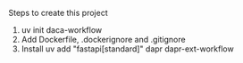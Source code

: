 Steps to create this project

1. uv init daca-workflow
2. Add Dockerfile, .dockerignore and .gitignore
3. Install uv add "fastapi[standard]" dapr dapr-ext-workflow
